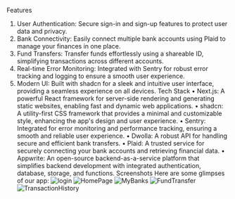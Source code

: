 Features
1. User Authentication: Secure sign-in and sign-up features to protect user data and privacy.
2. Bank Connectivity: Easily connect multiple bank accounts using Plaid to manage your finances in one place.
3. Fund Transfers: Transfer funds effortlessly using a shareable ID, simplifying transactions across different accounts.
4. Real-time Error Monitoring: Integrated with Sentry for robust error tracking and logging to ensure a smooth
user experience.
5. Modern UI: Built with shadcn for a sleek and intuitive user interface, providing a seamless experience on all
devices.
Tech Stack
• Next.js: A powerful React framework for server-side rendering and generating static websites, enabling fast and
dynamic web applications.
• shadcn: A utility-first CSS framework that provides a minimal and customizable style, enhancing the app's design
and user experience.
• Sentry: Integrated for error monitoring and performance tracking, ensuring a smooth and reliable user
experience.
• Dwolla: A robust API for handling secure and efficient bank transfers.
• Plaid: A trusted service for securely connecting your bank accounts and retrieving financial data.
• Appwrite: An open-source backend-as-a-service platform that simplifies backend development with integrated
authentication, database, storage, and functions.
Screenshots
Here are some glimpses of our app:
![login](https://github.com/user-attachments/assets/c287bdf3-74fe-4612-9c36-45ee1f0b6523)
![HomePage](https://github.com/user-attachments/assets/a9656e85-f9d4-4261-aca5-8a3a71d0df10)
![MyBanks](https://github.com/user-attachments/assets/10671487-c34c-4a30-8ca6-18bae8475302)
![FundTransfer](https://github.com/user-attachments/assets/d76a7284-77ca-41ce-a3f6-b5cbb42c6fda)
![TransactionHistory](https://github.com/user-attachments/assets/566504b1-6eea-4a7b-ad30-2e14c616b355)




